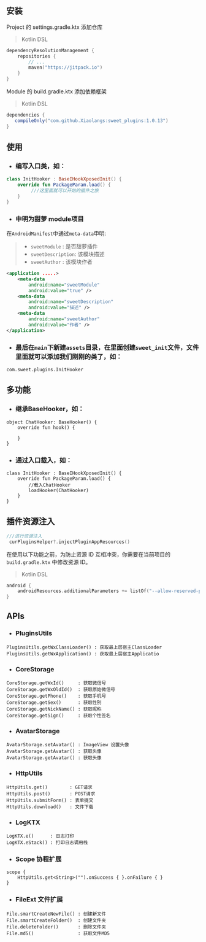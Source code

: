 ## 安装

Project 的 settings.gradle.ktx 添加仓库
> Kotlin DSL
```kotlin
dependencyResolutionManagement {
    repositories {
        // ...
        maven("https://jitpack.io")
    }
}
```

Module 的 build.gradle.ktx 添加依赖框架
> Kotlin DSL
```gradle
dependencies {
   compileOnly("com.github.Xiaolangs:sweet_plugins:1.0.13")
}
```

## 使用
* ###  编写入口类，如：
```kotlin
class InitHooker : BaseIHookXposedInit() {
    override fun PackageParam.load() {
         ///这里面就可以开始的插件之旅
    }
}
```
* ###  申明为甜萝 module项目

在`AndroidManifest`中通过`meta-data`申明:

> - `sweetModule`     : 是否甜萝插件
> - `sweetDescription`: 该模块描述
> - `sweetAuthor`     : 该模块作者

```xml
<application .....>
    <meta-data
        android:name="sweetModule"
        android:value="true" />
    <meta-data
        android:name="sweetDescription"
        android:value="描述" />
    <meta-data
        android:name="sweetAuthor"
        android:value="作者" />
</application>
```
* ###  最后在`main`下新建`assets`目录，在里面创建`sweet_init`文件，文件里面就可以添加我们刚刚的类了，如：
```
com.sweet.plugins.InitHooker
```
## 多功能
* ###  继承BaseHooker，如：
```
object ChatHooker: BaseHooker() {
    override fun hook() {
        
    }
}
```
* ###  通过入口载入，如：
```
class InitHooker : BaseIHookXposedInit() {
    override fun PackageParam.load() {
        //载入ChatHooker
        loadHooker(ChatHooker)
    }
}
```


## 插件资源注入
```kotlin
///进行资源注入
 curPluginsHelper?.injectPluginAppResources()
```

在使用以下功能之前，为防止资源 ID 互相冲突，你需要在当前项目的 `build.gradle.ktx` 中修改资源 ID。

> Kotlin DSL

```kotlin
android {
    androidResources.additionalParameters += listOf("--allow-reserved-package-id", "--package-id", "0x65")
}
```
## APIs
* ### PluginsUtils
```
PluginsUtils.getWxClassLoader() : 获取最上层宿主ClassLoader
PluginsUtils.getWxApplication() : 获取最上层宿主Applicatio
```
* ### CoreStorage
```
CoreStorage.getWxId()     : 获取微信号
CoreStorage.getWxOldId()  : 获取原始微信号
CoreStorage.getPhone()    : 获取手机号
CoreStorage.getSex()      : 获取性别
CoreStorage.getNickName() : 获取昵称
CoreStorage.getSign()     : 获取个性签名
```
* ### AvatarStorage
```
AvatarStorage.setAvatar() : ImageView 设置头像
AvatarStorage.getAvatar() : 获取头像
AvatarStorage.getAvatar() : 获取头像
```
* ### HttpUtils
```
HttpUtils.get()        : GET请求
HttpUtils.post()       : POST请求
HttpUtils.submitForm() : 表单提交
HttpUtils.download()   : 文件下载
```
* ### LogKTX
```
LogKTX.e()      : 日志打印
LogKTX.eStack() : 打印日志调用栈
```
* ### Scope 协程扩展
```
scope {
    HttpUtils.get<String>("").onSuccess { }.onFailure { }
}
```
* ### FileExt 文件扩展
```
File.smartCreateNewFile() : 创建新文件
File.smartCreateFolder()  : 创建文件夹
File.deleteFolder()       : 删除文件夹
File.md5()                : 获取文件MD5
```
